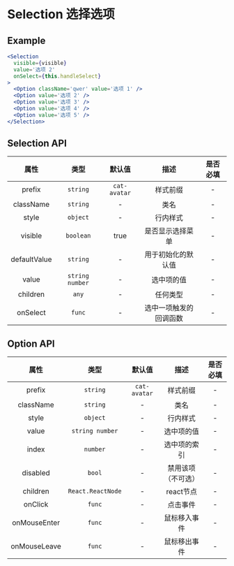 # Selection 选择选项

## Example

```jsx
<Selection
  visible={visible}
  value='选项 2'
  onSelect={this.handleSelect}
>
  <Option className='qwer' value='选项 1' />
  <Option value='选项 2' />
  <Option value='选项 3' />
  <Option value='选项 4' />
  <Option value='选项 5' />
</Selection>
```

## Selection API

|    属性     |         类型          |    默认值    |                描述                | 是否必填 |
| :---------: | :-------------------: | :----------: | :--------------------------------: | :------: |
|   prefix    |       `string`        | `cat-avatar` |              样式前缀              |    -     |
|  className  |       `string`        |      -       |                类名                |    -     |
|    style    |       `object`        |      -       |              行内样式              |    -     |
|    visible  |       `boolean`       |     true     |           是否显示选择菜单          |    -     |
|  defaultValue  |       `string`     |      -       |         用于初始化的默认值          |    -     |
|    value    |   `string number`   |      -       |              选中项的值            |    -     |
|   children  |        `any`          |      -       |              任何类型              |    -     |
|   onSelect  |       `func`          |      -       |        选中一项触发的回调函数        |    -     |

## Option API

|    属性     |         类型          |    默认值    |                描述                | 是否必填 |
| :---------: | :-------------------: | :----------: | :--------------------------------: | :------: |
|   prefix    |       `string`        | `cat-avatar` |              样式前缀               |    -     |
|  className  |       `string`        |      -       |                类名                 |    -     |
|    style    |       `object`        |      -       |              行内样式               |    -     |
|    value    |   `string number`   |      -       |              选中项的值             |    -     |
|    index    |       `number`        |      -       |              选中项的索引           |    -     |
|  disabled   |       `bool`          |      -       |              禁用该项（不可选）      |    -     |
|  children   |   `React.ReactNode`   |      -       |              react节点              |    -     |
|   onClick   |       `func`          |      -       |              点击事件               |    -     |
| onMouseEnter |       `func`         |      -       |             鼠标移入事件            |    -     |
| onMouseLeave |       `func`         |      -       |             鼠标移出事件            |    -     |
